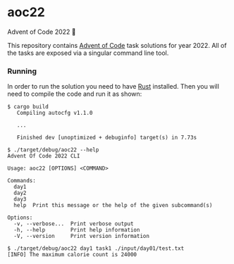 # aoc22
Advent of Code 2022 🎄

This repository contains [Advent of Code](https://adventofcode.com) task solutions for year 2022. All of the tasks are exposed via a singular command line tool.

### Running

In order to run the solution you need to have [Rust](https://www.rust-lang.org) installed. Then you will need to compile the code and run it as shown:

```
$ cargo build
   Compiling autocfg v1.1.0
   
   ...

   Finished dev [unoptimized + debuginfo] target(s) in 7.73s

$ ./target/debug/aoc22 --help
Advent Of Code 2022 CLI

Usage: aoc22 [OPTIONS] <COMMAND>

Commands:
  day1
  day2
  day3
  help  Print this message or the help of the given subcommand(s)

Options:
  -v, --verbose...  Print verbose output
  -h, --help        Print help information
  -V, --version     Print version information

$ ./target/debug/aoc22 day1 task1 ./input/day01/test.txt
[INFO] The maximum calorie count is 24000
```
